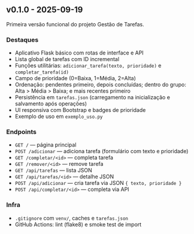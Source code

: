 ## v0.1.0 - 2025-09-19

Primeira versão funcional do projeto Gestão de Tarefas.

### Destaques
- Aplicativo Flask básico com rotas de interface e API
- Lista global de tarefas com ID incremental
- Funções utilitárias: `adicionar_tarefa(texto, prioridade)` e `completar_tarefa(id)`
- Campo de prioridade (0=Baixa, 1=Média, 2=Alta)
- Ordenação: pendentes primeiro, depois concluídas; dentro do grupo: Alta > Média > Baixa; e mais recentes primeiro
- Persistência em `tarefas.json` (carregamento na inicialização e salvamento após operações)
- UI responsiva com Bootstrap e badges de prioridade
- Exemplo de uso em `exemplo_uso.py`

### Endpoints
- `GET /` — página principal
- `POST /adicionar` — adiciona tarefa (formulário com texto e prioridade)
- `GET /completar/<id>` — completa tarefa
- `GET /remover/<id>` — remove tarefa
- `GET /api/tarefas` — lista JSON
- `GET /api/tarefas/<id>` — detalhe JSON
- `POST /api/adicionar` — cria tarefa via JSON `{ texto, prioridade }`
- `POST /api/completar/<id>` — completa via API

### Infra
- `.gitignore` com `venv/`, caches e `tarefas.json`
- GitHub Actions: lint (flake8) e smoke test de import
